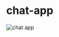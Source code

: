 # chat-app

![chat app](https://user-images.githubusercontent.com/72715756/123526430-13777880-d695-11eb-8b78-368f30015f6c.png)
